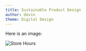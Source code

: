 ```yaml
---
title: Sustainable Product Design
author: devin
theme: Digital Design
---
```

Here is an image:

![Store Hours]('/publication/assets/img/devin/closed.png')
